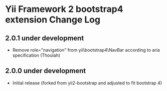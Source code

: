 Yii Framework 2 bootstrap4 extension Change Log
==============================================

2.0.1 under development
-----------------------

- Remove role="navigation" from yii\bootstrap4\NavBar according to aria specification (Thoulah)


2.0.0 under development
-----------------------

- Initial release (forked from yii2-bootstrap and adjusted to fit bootstrap 4)
